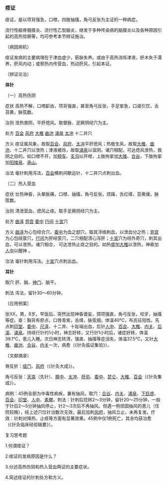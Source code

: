 ### 痉证

痉证，是以项背强急，口噤，四肢抽搐，角弓反张为主证的一种病症。

流行性脑脊髓膜炎、流行性乙型脑炎，继发于多种传染病的脑膜炎以及各种原因引起的高热惊厥等，均可参考本节辨证施治。

〔病因病机〕

痉证发病的主要病理在于津血虚少，筋脉失养。或由于高热消烁津液，肝木失于濡养，肝风内动；或邪热内传营血，热动肝风，引起本证。

〔辨证论治〕

**体针** 

（一）高热伤阴 

症状  高热不解，口噤齘齿，项背强直，甚至角弓反张，手足挛急，口渴引饮，舌苔黄，脉弦数。

治则  泄热救阴，平肝熄风。取督脉、足厥阴经穴为主。

处方  [百会](https://www.gmzyjc.com/read/zjs/zjs3.2.2-0.0.1.3.20.md)  [风府](https://www.gmzyjc.com/read/zjs/zjs3.2.2-0.0.1.3.16.md)  [大椎](https://www.gmzyjc.com/read/zjs/zjs3.2.2-0.0.1.3.14.md)  [曲池](https://www.gmzyjc.com/read/zjs/zjs3.1.1-3-0.1.2.3.11.md)  [涌泉](https://www.gmzyjc.com/read/zjs/zjs3.1.7-8-0.0.2.3.1.md)  [太冲](https://www.gmzyjc.com/read/zjs/zjs3.1.9-12-0.0.4.3.3.md)  十二井穴

方义  痉证属风象，故取[百会](https://www.gmzyjc.com/read/zjs/zjs3.2.2-0.0.1.3.20.md)、[风府](https://www.gmzyjc.com/read/zjs/zjs3.2.2-0.0.1.3.16.md)、[太冲](https://www.gmzyjc.com/read/zjs/zjs3.1.9-12-0.0.4.3.3.md)平肝熄风；热极生风，故取[大椎](https://www.gmzyjc.com/read/zjs/zjs3.2.2-0.0.1.3.14.md)、[曲池](https://www.gmzyjc.com/read/zjs/zjs3.1.1-3-0.1.2.3.11.md)、十二井穴以泄热；津液被烁，故取[涌泉](https://www.gmzyjc.com/read/zjs/zjs3.1.7-8-0.0.2.3.1.md)以滋阴。诸穴相配，可达熄风泄热，救阴之目的。如口噤不开，加[颊车](https://www.gmzyjc.com/read/zjs/zjs3.1.1-3-0.1.3.3.6.md)、[支沟](https://www.gmzyjc.com/read/zjs/zjs3.1.9-12-0.0.2.3.6.md)以开噤，上肢拘挛加[大陵](https://www.gmzyjc.com/read/zjs/zjs3.1.9-12-0.0.1.3.7.md)、[合谷](https://www.gmzyjc.com/read/zjs/zjs3.1.1-3-0.1.2.3.4.md)，下肢拘挛加[阳陵泉](https://www.gmzyjc.com/read/zjs/zjs3.1.9-12-0.0.3.3.34.md)、[承山](https://www.gmzyjc.com/read/zjs/zjs3.1.7-8-0.0.1.3.57.md)。

治法  毫针刺用泻法，[百会](https://www.gmzyjc.com/read/zjs/zjs3.2.2-0.0.1.3.20.md)横刺间歇运针，十二井穴点刺出血。

（二）热入营血 

症状  壮热神昏，头晕胀痛，口噤、抽搐，角弓反张，烦躁，舌红绛，苔黄燥，脉弦数。

治则  清泄营血，熄风止痉。取手足厥阴经穴为主。

处方  [曲泽](https://www.gmzyjc.com/read/zjs/zjs3.1.9-12-0.0.1.3.3.md)  [劳宫](https://www.gmzyjc.com/read/zjs/zjs3.1.9-12-0.0.1.3.8.md)  [委中](https://www.gmzyjc.com/read/zjs/zjs3.1.7-8-0.0.1.3.40.md)  [行间](https://www.gmzyjc.com/read/zjs/zjs3.1.9-12-0.0.4.3.2.md)  [十宣](https://www.gmzyjc.com/read/zjs/zjs3.4-0.1.4.1.0.md)穴

方义  [曲泽](https://www.gmzyjc.com/read/zjs/zjs3.1.9-12-0.0.1.3.3.md)为心包经合穴，[委中](https://www.gmzyjc.com/read/zjs/zjs3.1.7-8-0.0.1.3.40.md)为血之郄穴，取其浮络刺血，以泄血分之热；[劳宫](https://www.gmzyjc.com/read/zjs/zjs3.1.9-12-0.0.1.3.8.md)为心包经荥穴，[行间](https://www.gmzyjc.com/read/zjs/zjs3.1.9-12-0.0.4.3.2.md)为肝经荥穴，二穴相配清心泻肝；[十宣](https://www.gmzyjc.com/read/zjs/zjs3.4-0.1.4.1.0.md)穴为经外奇穴，刺其出血，可以泄热。诸穴相合， 可达泄热止痉之目的。如热盛加[大椎](https://www.gmzyjc.com/read/zjs/zjs3.2.2-0.0.1.3.14.md)以泄热，神昏加[人中](https://www.gmzyjc.com/read/zjs/zjs3.2.2-0.0.1.3.26.md)以醒神 。

治法  毫针刺用泻法。[十宣](https://www.gmzyjc.com/read/zjs/zjs3.4-0.1.4.1.0.md)穴点刺出血。

**耳针** 

取穴  肝、脑、[神门](https://www.gmzyjc.com/read/zjs/zjs3.1.4-6-0.0.2.3.7.md)、脑干。 

刺法  泻法，留针30〜60分钟。

〔应用例案〕

张XX，男，8岁。早饭后，突然出现神昏谵妄，颈项强直，角弓反张，咬牙，抽搐等症。查：胸背有瘀点，口唇青紫，舌绛，脉弦细，体温40℃，布氏征阳性。先点刺[印堂](https://www.gmzyjc.com/read/zjs/zjs3.4-0.1.1.2.0.md)、[委中](https://www.gmzyjc.com/read/zjs/zjs3.1.7-8-0.0.1.3.40.md)、[尺泽](https://www.gmzyjc.com/read/zjs/zjs3.1.1-3-0.1.1.3.5.md)、十二井、十趾端出血，后针[人中](https://www.gmzyjc.com/read/zjs/zjs3.2.2-0.0.1.3.26.md)、[百会](https://www.gmzyjc.com/read/zjs/zjs3.2.2-0.0.1.3.20.md)、[大椎](https://www.gmzyjc.com/read/zjs/zjs3.2.2-0.0.1.3.14.md)、[内关](https://www.gmzyjc.com/read/zjs/zjs3.1.9-12-0.0.1.3.6.md)、[后溪](https://www.gmzyjc.com/read/zjs/zjs3.1.4-6-0.0.3.3.3.md)、[涌泉](https://www.gmzyjc.com/read/zjs/zjs3.1.7-8-0.0.2.3.1.md)。持续行针约1小时，神志好转，又行针1小时后，诸症好转，体温39.1℃，患儿入睡。次日神志转清，强直、抽搐等症消失，体温37.5℃，又针[大椎](https://www.gmzyjc.com/read/zjs/zjs3.2.2-0.0.1.3.14.md)、[曲池](https://www.gmzyjc.com/read/zjs/zjs3.1.1-3-0.1.2.3.11.md)、[合谷](https://www.gmzyjc.com/read/zjs/zjs3.1.1-3-0.1.2.3.4.md)、[内关](https://www.gmzyjc.com/read/zjs/zjs3.1.9-12-0.0.1.3.6.md)一次，病愈（《针灸临证集验》）。

〔文献摘录〕 

脊反折：[哑门](https://www.gmzyjc.com/read/zjs/zjs3.2.2-0.0.1.3.15.md)、[风府](https://www.gmzyjc.com/read/zjs/zjs3.2.2-0.0.1.3.16.md)（《针灸大成》）。

角弓反张：[天突](https://www.gmzyjc.com/read/zjs/zjs3.2.1-0.1.1.3.20.1.md)（先针）、[膻中](https://www.gmzyjc.com/read/zjs/zjs3.2.1-0.1.1.3.16.md)、[太冲](https://www.gmzyjc.com/read/zjs/zjs3.1.9-12-0.0.4.3.3.md)、[肝俞](https://www.gmzyjc.com/read/zjs/zjs3.1.7-8-0.0.1.3.18.md)、[委中](https://www.gmzyjc.com/read/zjs/zjs3.1.7-8-0.0.1.3.40.md)、[昆仑](https://www.gmzyjc.com/read/zjs/zjs3.1.7-8-0.0.1.3.60.md)、[大椎](https://www.gmzyjc.com/read/zjs/zjs3.2.2-0.0.1.3.14.md)、[百会](https://www.gmzyjc.com/read/zjs/zjs3.2.2-0.0.1.3.20.md)（《针灸集成》）。

病例：45例全部为中毒性痢疾，兼有抽风。取穴：[合谷](https://www.gmzyjc.com/read/zjs/zjs3.1.1-3-0.1.2.3.4.md)、[内关](https://www.gmzyjc.com/read/zjs/zjs3.1.9-12-0.0.1.3.6.md)、[涌泉](https://www.gmzyjc.com/read/zjs/zjs3.1.7-8-0.0.2.3.1.md)、[下巨虚](https://www.gmzyjc.com/read/zjs/zjs3.1.1-3-0.1.3.3.39.md)、[百会](https://www.gmzyjc.com/read/zjs/zjs3.2.2-0.0.1.3.20.md)、[印堂](https://www.gmzyjc.com/read/zjs/zjs3.4-0.1.1.2.0.md)、[人中](https://www.gmzyjc.com/read/zjs/zjs3.2.2-0.0.1.3.26.md)、[素髎](https://www.gmzyjc.com/read/zjs/zjs3.2.2-0.0.1.3.25.md)。刺法：针刺后捻转2～3分钟，留针20～25分钟，一般于针后2～5分钟抽风停止，针2～3次后不再抽风。但遇一例顽固抽风的患儿（住院较晚），经上述穴位针治数次无效，最后加刺[风府](https://www.gmzyjc.com/read/zjs/zjs3.2.2-0.0.1.3.16.md)，抽风立止，未再复发。疗效：针刺对降热、止痉等方面有显著效果。45例中仅1例死亡，其余均获治愈（《针灸临床经验辑要》）。

复习思考题 

1.何谓痉证？

2:痉证的发病原因是什么？ 

3.分述高热伤阴和热入营血两证的主要症状。

4.简述痉证的针刺处方和方义。
